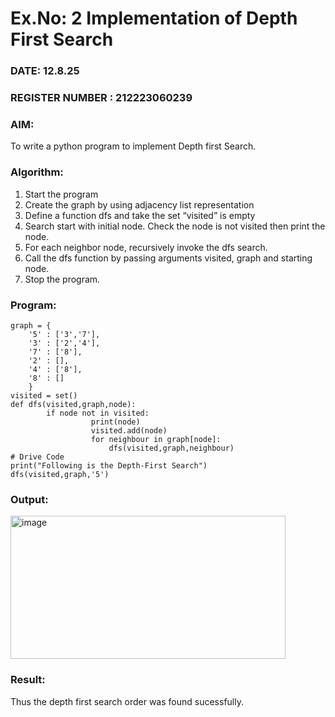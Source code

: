 # Ex.No: 2  Implementation of Depth First Search
### DATE:   12.8.25                                                                         
### REGISTER NUMBER : 212223060239
### AIM: 
To write a python program to implement Depth first Search. 
### Algorithm:
1. Start the program
2. Create the graph by using adjacency list representation
3. Define a function dfs and take the set “visited” is empty 
4. Search start with initial node. Check the node is not visited then print the node.
5. For each neighbor node, recursively invoke the dfs search.
6. Call the dfs function by passing arguments visited, graph and starting node.
7. Stop the program.
### Program:
```
graph = {
    '5' : ['3','7'],
    '3' : ['2','4'],
    '7' : ['8'],
    '2' : [],
    '4' : ['8'],
    '8' : []
    }
visited = set()
def dfs(visited,graph,node):
        if node not in visited:
                  print(node)
                  visited.add(node)
                  for neighbour in graph[node]:
                      dfs(visited,graph,neighbour)
# Drive Code
print("Following is the Depth-First Search")
dfs(visited,graph,'5')
```











### Output:
<img width="440" height="229" alt="image" src="https://github.com/user-attachments/assets/0ebee999-542f-4719-9a1d-0c73b3cd7c0f" />




### Result:
Thus the depth first search order was found sucessfully.
